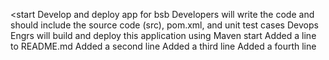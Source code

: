 <start
Develop and deploy app for bsb
Developers will write the code and should include the source code (src), pom.xml, and unit test cases
Devops Engrs will build and deploy this application using Maven
start
Added a line to README.md
Added a second line
Added a third line
Added a fourth line

